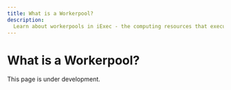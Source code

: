 ```yaml
---
title: What is a Workerpool?
description:
  Learn about workerpools in iExec - the computing resources that execute iApps
---
```


# What is a Workerpool?

This page is under development.

<!-- TODO: Add comprehensive explanation of workerpools in iExec -->
